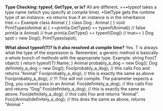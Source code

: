 **Type Checking: typeof, GetType, or is?**
All are different.
==•typeof takes a type name (which you specify at compile time).
•GetType gets the runtime type of an instance.
•is returns true if an instance is in the inheritance tree.==
Example
class Animal { }
class Dog : Animal { }
void PrintTypes(Animal a) 
{
	==print(a.GetType() == typeof(Animal)) // false
	print(a is Animal) // true
	print(a.GetType() == typeof(Dog)) // true==
}
Dog spot = new Dog();
PrintTypes(spot);

**What about typeof(T)? Is it also resolved at compile time?**
Yes. T is always what the type of the expression is. Remember, a generic method is basically a whole bunch of methods with the appropriate type. Example:
string Foo<T>(T object) { return typeof(T).Name; }
Animal probably_a_dog = new Dog();
Dog definitely_a_dog = new Dog();
Foo(probably_a_dog); // this calls Foo<Animal> and returns "Animal"
Foo<Animal>(probably_a_dog); // this is exactly the same as above
Foo<Dog>(probably_a_dog); // !!! This will not compile. The parameter expects a Dog, you cannot pass in an Animal.
Foo(definitely_a_dog); // this calls Foo<Dog> and returns "Dog"
Foo<Dog>(definitely_a_dog); // this is exactly the same as above.
Foo<Animal>(definitely_a_dog); // this calls Foo<Animal> and returns "Animal".
Foo((Animal)definitely_a_dog); // this does the same as above, returns "Animal "